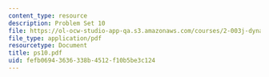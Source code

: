 ```yaml
---
content_type: resource
description: Problem Set 10
file: https://ol-ocw-studio-app-qa.s3.amazonaws.com/courses/2-003j-dynamics-and-vibration-13-013j-fall-2002/fefb06943636338b4512f10b5be3c124_ps10.pdf
file_type: application/pdf
resourcetype: Document
title: ps10.pdf
uid: fefb0694-3636-338b-4512-f10b5be3c124
---
```

